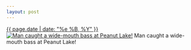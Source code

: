 ```yaml
---
layout: post
---
```


<p>
  <time><a href="/398">{{ page.date | date: "%e %B, %Y" }}</a></time>
  <a href="/398"><img src="{{ site.assets_url }}/398-484.jpg" srcset="{{ site.assets_url }}/398-968.jpg 968w, {{ site.assets_url }}/398-726.jpg 726w, {{ site.assets_url }}/398-484.jpg 484w, {{ site.assets_url }}/398-242.jpg 242w" sizes="(min-width: 700px) 50vw, calc(100vw - 2rem)" alt="Man caught a wide-mouth bass at Peanut Lake!" /></a>
  <span>Man caught a wide-mouth bass at Peanut Lake!</span>
</p>

